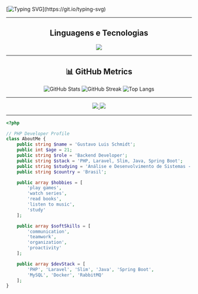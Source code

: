 [![Typing SVG](https://readme-typing-svg.herokuapp.com/?color=F7F7F7FF&size=35&center=true&vCenter=true&width=1000&lines=Hello%2C+my+name+is+Gustavo+Luis+Schmidt.;I'm+21+years+old;I'm+Backend+Developer+(PHP%2C+Java%2C+Spring);Ol%C3%A1%2C+meu+nome+%C3%A9+Gustavo+Luis+Schmidt;Tenho+21+anos+de+idade;Sou+Desenvolvedor+Backend+(PHP%2C+Java%2C+Spring);)](https://git.io/typing-svg)

---

<h2 align="center">Linguagens e Tecnologias</h2>
<p align="center">
  <a href="https://skillicons.dev">
    <img src="https://skillicons.dev/icons?i=php,laravel,java,spring,mysql,html,css,js,ts,nodejs,docker,git,bootstrap,jquery&theme=light" />
  </a>
</p>

---

<h2 align="center">📊 GitHub Metrics</h2>

<p align="center">
  <img src="https://github-readme-stats.vercel.app/api?username=Gustavolskw&show_icons=true&theme=default" alt="GitHub Stats" />
  <img src="https://github-readme-streak-stats.herokuapp.com/?user=Gustavolskw&theme=default" alt="GitHub Streak" />
  <img src="https://github-readme-stats.vercel.app/api/top-langs/?username=Gustavolskw&layout=compact&theme=default" alt="Top Langs" />
</p>

---

<div align="center">
  <a href="mailto:gustavolschmidt13@gmail.com">
    <img src="https://img.shields.io/badge/-Gmail-%23333?style=for-the-badge&logo=gmail&logoColor=white">
  </a>
  <a href="https://www.linkedin.com/in/gustavo-luis-schmidt-331304222/" target="_blank">
    <img src="https://img.shields.io/badge/-LinkedIn-%230077B5?style=for-the-badge&logo=linkedin&logoColor=white">
  </a>
</div>

---

```php
<?php

// PHP Developer Profile
class AboutMe {
    public string $name = 'Gustavo Luis Schmidt';
    public int $age = 21;
    public string $role = 'Backend Developer';
    public string $stack = 'PHP, Laravel, Slim, Java, Spring Boot';
    public string $studying = 'Análise e Desenvolvimento de Sistemas - UniSenai';
    public string $country = 'Brasil';

    public array $hobbies = [
        'play games',
        'watch series',
        'read books',
        'listen to music',
        'study'
    ];

    public array $softSkills = [
        'communication',
        'teamwork',
        'organization',
        'proactivity'
    ];

    public array $devStack = [
        'PHP', 'Laravel', 'Slim', 'Java', 'Spring Boot',
        'MySQL', 'Docker', 'RabbitMQ'
    ];
}
